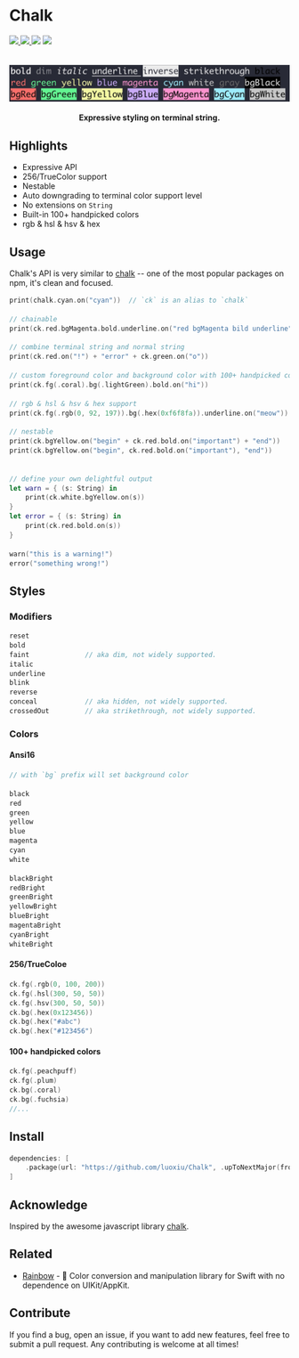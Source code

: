 # Chalk

<div>
<a href="https://travis-ci.org/luoxiu/Chalk">
  <img src="https://travis-ci.org/luoxiu/Chalk.svg?branch=master">
</a>
<a href="https://github.com/luoxiu/Chalk/releases">
  <img src="https://img.shields.io/github/tag/luoxiu/Chalk.svg">
</a>
<img src="https://img.shields.io/badge/platform-iOS%20%7C%20macOS%20%7C%20watchOS%20%7C%20tvOS%20%7C%20Linux-lightgrey.svg">
<img src="https://img.shields.io/github/license/luoxiu/Chalk.svg">
</div>
<br>
<br>
<div align="center">
    <img src="chalk.jpg">
    <br>
    <br>
    <strong>Expressive styling on terminal string.</strong>
</div>

## Highlights

- Expressive API
- 256/TrueColor support
- Nestable
- Auto downgrading to terminal color support level
- No extensions on `String`
- Built-in 100+ handpicked colors
- rgb & hsl & hsv & hex

## Usage

Chalk's API is very similar to [chalk](https://github.com/chalk/chalk) -- one of the most popular packages on npm, it's clean and focused.


```swift
print(chalk.cyan.on("cyan"))  // `ck` is an alias to `chalk`

// chainable
print(ck.red.bgMagenta.bold.underline.on("red bgMagenta bild underline"))

// combine terminal string and normal string
print(ck.red.on("!") + "error" + ck.green.on("o"))

// custom foreground color and background color with 100+ handpicked colors
print(ck.fg(.coral).bg(.lightGreen).bold.on("hi"))

// rgb & hsl & hsv & hex support
print(ck.fg(.rgb(0, 92, 197)).bg(.hex(0xf6f8fa)).underline.on("meow"))

// nestable
print(ck.bgYellow.on("begin" + ck.red.bold.on("important") + "end"))
print(ck.bgYellow.on("begin", ck.red.bold.on("important"), "end"))


// define your own delightful output
let warn = { (s: String) in
    print(ck.white.bgYellow.on(s))
}
let error = { (s: String) in
    print(ck.red.bold.on(s))
}

warn("this is a warning!")
error("something wrong!")
```

## Styles

### Modifiers

```swift
reset
bold
faint              // aka dim, not widely supported.
italic
underline
blink
reverse
conceal            // aka hidden, not widely supported.
crossedOut         // aka strikethrough, not widely supported.
```

### Colors

#### Ansi16

```swift
// with `bg` prefix will set background color

black
red
green
yellow
blue
magenta
cyan
white

blackBright
redBright
greenBright
yellowBright
blueBright
magentaBright
cyanBright
whiteBright
```

#### 256/TrueColoe

```swift
ck.fg(.rgb(0, 100, 200))
ck.fg(.hsl(300, 50, 50))
ck.fg(.hsv(300, 50, 50))
ck.bg(.hex(0x123456))
ck.bg(.hex("#abc")
ck.bg(.hex("#123456")
```

#### 100+ handpicked colors

```swift
ck.fg(.peachpuff)
ck.fg(.plum)
ck.bg(.coral)
ck.bg(.fuchsia)
//...
```

## Install

```swift
dependencies: [
    .package(url: "https://github.com/luoxiu/Chalk", .upToNextMajor(from: "0.0.1"))
]
```


## Acknowledge

Inspired by the awesome javascript library [chalk](https://github.com/chalk/chalk).

## Related

- [Rainbow](https://github.com/luoxiu/Rainbow) - 🌈 Color conversion and manipulation library for Swift with no dependence on UIKit/AppKit.

## Contribute

If you find a bug, open an issue, if you want to add new features, feel free to submit a pull request. Any contributing is welcome at all times!
